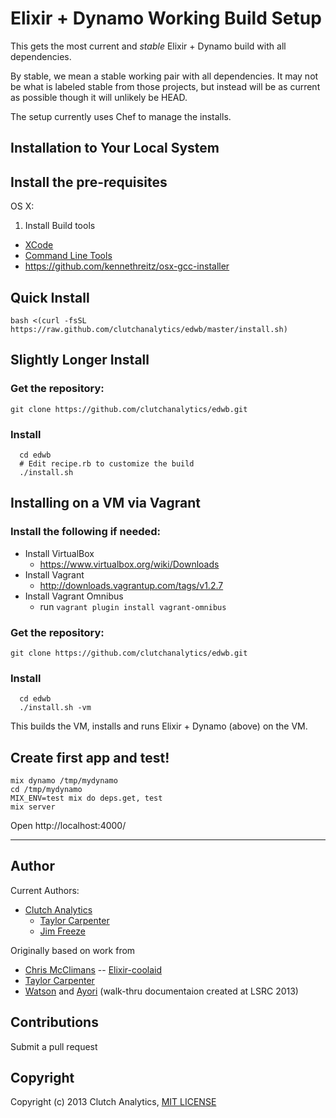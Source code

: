 # Elixir + Dynamo Working Build Setup

This gets the most current and *stable* Elixir + Dynamo build with all dependencies.

By stable, we mean a stable working pair with all dependencies.  It may not be
what is labeled stable from those projects, but instead will be as current as
possible though it will unlikely be HEAD.

The setup currently uses Chef to manage the installs.

Installation to Your Local System
---------------------------------

## Install the pre-requisites

OS X:
 1. Install Build tools
   - [XCode](https://itunes.apple.com/us/app/xcode/id497799835)
   - [Command Line Tools](https://developer.apple.com/downloads)
   - https://github.com/kennethreitz/osx-gcc-installer

## Quick Install

```bash <(curl -fsSL https://raw.github.com/clutchanalytics/edwb/master/install.sh)``` 

## Slightly Longer Install

### Get the repository:

```
git clone https://github.com/clutchanalytics/edwb.git
```

### Install

```
  cd edwb
  # Edit recipe.rb to customize the build
  ./install.sh
```

Installing on a VM via Vagrant
------------------------------

### Install the following if needed:

 * Install VirtualBox
   - https://www.virtualbox.org/wiki/Downloads
 * Install Vagrant 
   - http://downloads.vagrantup.com/tags/v1.2.7
 * Install Vagrant Omnibus
   - run ```vagrant plugin install vagrant-omnibus```


### Get the repository:
```
git clone https://github.com/clutchanalytics/edwb.git
```

### Install
```
  cd edwb
  ./install.sh -vm
```

This builds the VM, installs and runs Elixir + Dynamo (above) on the VM.

## Create first app and test!


```
mix dynamo /tmp/mydynamo
cd /tmp/mydynamo
MIX_ENV=test mix do deps.get, test
mix server
```

Open http://localhost:4000/

---

Author
------

Current Authors:
 * [Clutch Analytics](https://github.com/clutchanalytics/)
   - [Taylor Carpenter](https://github.com/taylor)
   - [Jim Freeze](https://github.com/jfreeze/)

Originally based on work from
 * [Chris McClimans](https://github.com/hh) -- [Elixir-coolaid](https://github.com/codcafe/elixir-coolaid)
 * [Taylor Carpenter](https://github.com/taylor)
 * [Watson](https://github.com/wavell) and [Ayori](https://github.com/iayori) (walk-thru documentaion created at LSRC 2013)

Contributions
-------------

Submit a pull request

Copyright
---------

Copyright (c) 2013 Clutch Analytics, [MIT LICENSE](https://raw.github.com/clutchanalytics/elixir-dynamo-working-builds/master/LICENSE)

